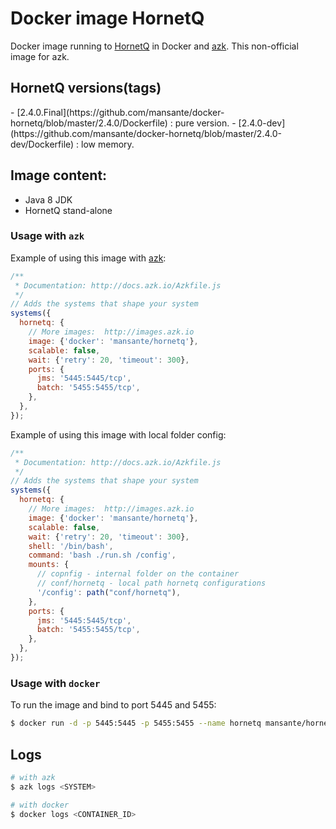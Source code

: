 Docker image HornetQ
==================

Docker image running to [HornetQ](http://hornetq.jboss.org) in Docker and [azk](http://azk.io). This non-official image for azk.  

HornetQ versions(tags)
---

<versions>
- [2.4.0.Final](https://github.com/mansante/docker-hornetq/blob/master/2.4.0/Dockerfile) : pure version.
- [2.4.0-dev](https://github.com/mansante/docker-hornetq/blob/master/2.4.0-dev/Dockerfile) : low memory.
</versions>


Image content:
---

- Java 8 JDK
- HornetQ stand-alone

### Usage with `azk`

Example of using this image with [azk](http://azk.io):

```js
/**
 * Documentation: http://docs.azk.io/Azkfile.js
 */
// Adds the systems that shape your system
systems({
  hornetq: {
    // More images:  http://images.azk.io
    image: {'docker': 'mansante/hornetq'},
    scalable: false,
    wait: {'retry': 20, 'timeout': 300},
    ports: {
      jms: '5445:5445/tcp',
      batch: '5455:5455/tcp',
    },
  },
});

```

Example of using this image with local folder config:

```js
/**
 * Documentation: http://docs.azk.io/Azkfile.js
 */
// Adds the systems that shape your system
systems({
  hornetq: {
    // More images:  http://images.azk.io
    image: {'docker': 'mansante/hornetq'},
    scalable: false,
    wait: {'retry': 20, 'timeout': 300},
    shell: '/bin/bash',
    command: 'bash ./run.sh /config',
    mounts: {
      // copnfig - internal folder on the container
      // conf/hornetq - local path hornetq configurations 
      '/config': path("conf/hornetq"),
    },
    ports: {
      jms: '5445:5445/tcp',
      batch: '5455:5455/tcp',
    },
  },
});
```

### Usage with `docker`

To run the image and bind to port 5445 and 5455:

```sh
$ docker run -d -p 5445:5445 -p 5455:5455 --name hornetq mansante/hornetq
```


Logs
---

```sh
# with azk
$ azk logs <SYSTEM>

# with docker
$ docker logs <CONTAINER_ID>
```
